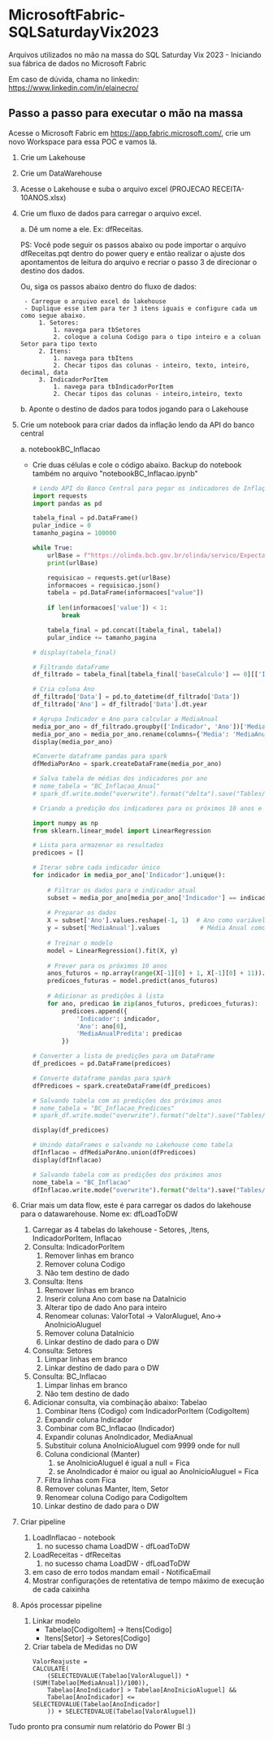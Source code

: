 # MicrosoftFabric-SQLSaturdayVix2023
Arquivos utilizados no mão na massa do SQL Saturday Vix 2023 - Iniciando sua fábrica de dados no Microsoft Fabric

Em caso de dúvida, chama no linkedin: https://www.linkedin.com/in/elainecro/ 


## Passo a passo para executar o mão na massa

Acesse o Microsoft Fabric em https://app.fabric.microsoft.com/, crie um novo Workspace para essa POC e vamos lá.

1. Crie um Lakehouse
2. Crie um DataWarehouse
3. Acesse o Lakehouse e suba o arquivo excel (PROJECAO RECEITA-10ANOS.xlsx)
4. Crie um fluxo de dados para carregar o arquivo excel.

    a. Dê um nome a ele. Ex: dfReceitas.

	PS: Você pode seguir os passos abaixo ou pode importar o arquivo dfReceitas.pqt dentro do power query e então realizar o ajuste dos apontamentos de leitura do arquivo e recriar o passo 3 de direcionar o destino dos dados.

	Ou, siga os passos abaixo dentro do fluxo de dados:

        - Carregue o arquivo excel do lakehouse
        - Duplique esse item para ter 3 itens iguais e configure cada um como segue abaixo.
            1. Setores:
                1. navega para tbSetores
                2. coloque a coluna Codigo para o tipo inteiro e a coluan Setor para tipo texto
            2. Itens:
                1. navega para tbItens
                2. Checar tipos das colunas - inteiro, texto, inteiro, decimal, data
            3. IndicadorPorItem
                1. navega para tbIndicadorPorItem
                2. Checar tipos das colunas - inteiro,inteiro, texto

    b. Aponte o destino de dados para todos jogando para o Lakehouse

5. Crie um notebook para criar dados da inflação lendo da API do banco central

    a. notebookBC_Inflacao
	
	- Crie duas células e cole o código abaixo. Backup do notebook também no arquivo "notebookBC_Inflacao.ipynb"

        
        ```python
        # Lendo API do Banco Central para pegar os indicadores de Inflação dos últimos anos, calcular médias anuais e gravar em uma tabela no Lakehouse
        import requests
        import pandas as pd
        
        tabela_final = pd.DataFrame()
        pular_indice = 0
        tamanho_pagina = 100000
        
        while True:
            urlBase = f"https://olinda.bcb.gov.br/olinda/servico/Expectativas/versao/v1/odata/ExpectativasMercadoInflacao12Meses?$top={tamanho_pagina}&$skip={pular_indice}&$filter=Suavizada%20eq%20'S'&$format=json"
            print(urlBase)
        
            requisicao = requests.get(urlBase)
            informacoes = requisicao.json()
            tabela = pd.DataFrame(informacoes["value"])
            
            if len(informacoes['value']) < 1:
                break
        
            tabela_final = pd.concat([tabela_final, tabela])
            pular_indice += tamanho_pagina
        
        # display(tabela_final)
        
        # Filtrando dataFrame
        df_filtrado = tabela_final[tabela_final['baseCalculo'] == 0][['Indicador', 'Data', 'Media']]
        
        # Cria coluna Ano
        df_filtrado['Data'] = pd.to_datetime(df_filtrado['Data'])
        df_filtrado['Ano'] = df_filtrado['Data'].dt.year
        
        # Agrupa Indicador e Ano para calcular a MediaAnual
        media_por_ano = df_filtrado.groupby(['Indicador', 'Ano'])['Media'].mean().reset_index()
        media_por_ano = media_por_ano.rename(columns={'Media': 'MediaAnual'})
        display(media_por_ano)
        
        #Converte dataframe pandas para spark
        dfMediaPorAno = spark.createDataFrame(media_por_ano)
        
        # Salva tabela de médias dos indicadores por ano
        # nome_tabela = "BC_Inflacao_Anual"
        # spark_df.write.mode("overwrite").format("delta").save("Tables/" + nome_tabela)
        ```
        
        ```python
        # Criando a predição dos indicadores para os próximos 10 anos e salvando em tabela
        
        import numpy as np
        from sklearn.linear_model import LinearRegression
        
        # Lista para armazenar os resultados
        predicoes = []
        
        # Iterar sobre cada indicador único
        for indicador in media_por_ano['Indicador'].unique():
            
            # Filtrar os dados para o indicador atual
            subset = media_por_ano[media_por_ano['Indicador'] == indicador]
            
            # Preparar os dados
            X = subset['Ano'].values.reshape(-1, 1)  # Ano como variável independente
            y = subset['MediaAnual'].values           # Média Anual como variável dependente
            
            # Treinar o modelo
            model = LinearRegression().fit(X, y)
            
            # Prever para os próximos 10 anos
            anos_futuros = np.array(range(X[-1][0] + 1, X[-1][0] + 11)).reshape(-1, 1)
            predicoes_futuras = model.predict(anos_futuros)
            
            # Adicionar as predições à lista
            for ano, predicao in zip(anos_futuros, predicoes_futuras):
                predicoes.append({
                    'Indicador': indicador,
                    'Ano': ano[0],
                    'MediaAnualPredita': predicao
                })
        
        # Converter a lista de predições para um DataFrame
        df_predicoes = pd.DataFrame(predicoes)
        
        # Converte dataframe pandas para spark
        dfPredicoes = spark.createDataFrame(df_predicoes)
        
        # Salvando tabela com as predições dos próximos anos
        # nome_tabela = "BC_Inflacao_Predicoes"
        # spark_df.write.mode("overwrite").format("delta").save("Tables/" + nome_tabela)
        
        display(df_predicoes)
        ```
        
        ```python
        # Unindo dataFrames e salvando no Lakehouse como tabela
        dfInflacao = dfMediaPorAno.union(dfPredicoes)
        display(dfInflacao)
        
        # Salvando tabela com as predições dos próximos anos
        nome_tabela = "BC_Inflacao"
        dfInflacao.write.mode("overwrite").format("delta").save("Tables/" + nome_tabela)
        ```
        
6. Criar mais um data flow, este é para carregar os dados do lakehouse para o datawarehouse. Nome ex: dfLoadToDW
    1. Carregar as 4 tabelas do lakehouse - Setores, ,Itens, IndicadorPorItem, Inflacao
    2. Consulta: IndicadorPorItem
        1. Remover linhas em branco
        2. Remover coluna Codigo
        3. Não tem destino de dado
    3. Consulta: Itens
        1. Remover linhas em branco
        2. Inserir coluna Ano com base na DataInicio
        3. Alterar tipo de dado Ano para inteiro
        4. Renomear colunas: ValorTotal → ValorAluguel, Ano→ AnoInicioAluguel
        5. Remover coluna DataInicio
        6. Linkar destino de dado para o DW
    4. Consulta: Setores
        1. Limpar linhas em branco
        2. Linkar destino de dado para o DW
    5. Consulta: BC_Inflacao
        1. Limpar linhas em branco
        2. Não tem destino de dado
    6. Adicionar consulta, via combinação abaixo: Tabelao
        1. Combinar Itens (Codigo) com IndicadorPorItem (CodigoItem)
        2. Expandir coluna Indicador
        3. Combinar com BC_Inflacao (Indicador)
        4. Expandir colunas AnoIndicador, MediaAnual
        5. Substituir coluna AnoInicioAluguel com 9999 onde for null
        6. Coluna condicional (Manter)
            1. se AnoInicioAluguel é igual a null = Fica
            2. se AnoIndicador é maior ou igual ao AnoInicioAluguel = Fica
        7. Filtra linhas com Fica
        8. Remover colunas Manter, Item, Setor
        9. Renomear coluna Codigo para CodigoItem
        10. Linkar destino de dado para o DW
    
    
7. Criar pipeline
    1. LoadInflacao - notebook
		1. no sucesso chama LoadDW - dfLoadToDW
    2. LoadReceitas - dfReceitas
        1. no sucesso chama LoadDW - dfLoadToDW
    3. em caso de erro todos mandam email - NotificaEmail
    4. Mostrar configurações de retentativa de tempo máximo de execução de cada caixinha
8. Após processar pipeline
    1. Linkar modelo
		- Tabelao[CodigoItem] -> Itens[Codigo]
		- Itens[Setor] -> Setores[Codigo]
    2. Criar tabela de Medidas no DW
		```shell
		ValorReajuste = 
		CALCULATE(
			(SELECTEDVALUE(Tabelao[ValorAluguel]) * (SUM(Tabelao[MediaAnual])/100)),
			Tabelao[AnoIndicador] > Tabelao[AnoInicioAluguel] &&
			Tabelao[AnoIndicador] <= SELECTEDVALUE(Tabelao[AnoIndicador]
			)) + SELECTEDVALUE(Tabelao[ValorAluguel])
		```


Tudo pronto pra consumir num relatório do Power BI :) 